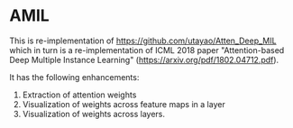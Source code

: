 # AMIL

This is re-implementation of https://github.com/utayao/Atten_Deep_MIL which in turn is a re-implementation of ICML 2018 paper "Attention-based Deep Multiple Instance Learning" (https://arxiv.org/pdf/1802.04712.pdf).

It has the following enhancements:
1. Extraction of attention weights
2. Visualization of weights across feature maps in a layer
3. Visualization of weights across layers.

